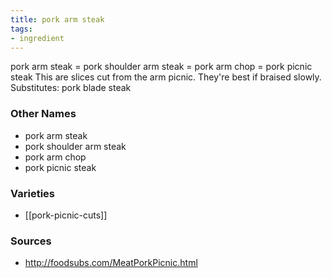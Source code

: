 ```yaml
---
title: pork arm steak
tags:
- ingredient
---
```

pork arm steak = pork shoulder arm steak = pork arm chop = pork picnic steak This are slices cut from the arm picnic. They're best if braised slowly. Substitutes: pork blade steak

### Other Names

* pork arm steak
* pork shoulder arm steak
* pork arm chop
* pork picnic steak

### Varieties

* [[pork-picnic-cuts]]

### Sources
* http://foodsubs.com/MeatPorkPicnic.html
